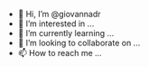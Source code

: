 - 👋 Hi, I’m @giovannadr
- 👀 I’m interested in ...
- 🌱 I’m currently learning ...
- 💞️ I’m looking to collaborate on ...
- 📫 How to reach me ...

<!---
giovannadr/giovannadr is a ✨ special ✨ repository because its `README.md` (this file) appears on your GitHub profile.
You can click the Preview link to take a look at your changes.
--->
